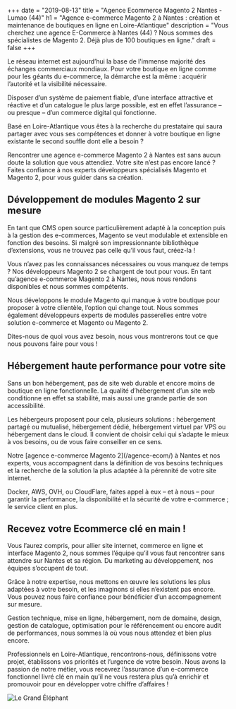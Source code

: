 +++
date = "2019-08-13"
title = "Agence Ecommerce Magento 2 Nantes  - Lumao (44)"
h1 = "Agence e-commerce Magento 2 à Nantes : création et maintenance de boutiques en ligne en Loire-Atlantique"
description = "Vous cherchez une agence E-Commerce à Nantes (44) ? Nous sommes des spécialistes de Magento 2. Déjà plus de 100 boutiques en ligne."
draft = false
+++

<p>Le réseau internet est aujourd’hui la base de l'immense majorité des échanges commerciaux mondiaux. Pour votre boutique en ligne comme pour les géants du e-commerce, la démarche est la même : acquérir l’autorité et la visibilité nécessaire.</p>
<p>Disposer d’un système de paiement fiable, d’une interface attractive et réactive et d’un catalogue le plus large possible, est en effet l’assurance – ou presque – d’un commerce digital qui fonctionne.</p>
<p>Basé en Loire-Atlantique vous êtes à la recherche du prestataire qui saura partager avec vous ses compétences et donner à votre boutique en ligne existante le second souffle dont elle a besoin ?</p>
<p>Rencontrer une agence e-commerce Magento 2 à Nantes est sans aucun doute la solution que vous attendiez. Votre site n’est pas encore lancé ? Faites confiance à nos experts développeurs spécialisés Magento et Magento 2, pour vous guider dans sa création.</p>
<h2>Développement de modules Magento 2 sur mesure</h2>
<p>En tant que CMS open source particulièrement adapté à la conception puis à la gestion des e-commerces, Magento se veut modulable et extensible en fonction des besoins. Si malgré son impressionnante bibliothèque d’extensions, vous ne trouvez pas celle qu’il vous faut, créez-la !</p>
<p>Vous n’avez pas les connaissances nécessaires ou vous manquez de temps ? Nos développeurs Magento 2 se chargent de tout pour vous. En tant qu’agence e-commerce Magento 2 à Nantes, nous nous rendons disponibles et nous sommes compétents.</p>
<p>Nous développons le module Magento qui manque à votre boutique pour proposer à votre clientèle, l’option qui change tout. Nous sommes également développeurs experts de modules passerelles entre votre solution e-commerce et Magento ou Magento 2.</p>
<p>Dites-nous de quoi vous avez besoin, nous vous montrerons tout ce que nous pouvons faire pour vous !</p>
<h2>Hébergement haute performance pour votre site</h2>
<p>Sans un bon hébergement, pas de site web durable et encore moins de boutique en ligne fonctionnelle. La qualité d’hébergement d’un site web conditionne en effet sa stabilité, mais aussi une grande partie de son accessibilité.</p>
<p>Les hébergeurs proposent pour cela, plusieurs solutions : hébergement partagé ou mutualisé, hébergement dédié, hébergement virtuel par VPS ou hébergement dans le cloud. Il convient de choisir celui qui s’adapte le mieux à vos besoins, ou de vous faire conseiller en ce sens.</p>
<p>Notre [agence e-commerce Magento 2](/agence-ecom/) à Nantes et nos experts, vous accompagnent dans la définition de vos besoins techniques et la recherche de la solution la plus adaptée à la pérennité de votre site internet.</p>
<p>Docker, AWS, OVH, ou CloudFlare, faites appel à eux – et à nous – pour garantir la performance, la disponibilité et la sécurité de votre e-commerce ; le service client en plus.</p>
<h2>Recevez votre Ecommerce clé en main !</h2>
<p>Vous l’aurez compris, pour allier site internet, commerce en ligne et interface Magento 2, nous sommes l’équipe qu’il vous faut rencontrer sans attendre sur Nantes et sa région. Du marketing au développement, nos équipes s’occupent de tout.</p>
<p>Grâce à notre expertise, nous mettons en œuvre les solutions les plus adaptées à votre besoin, et les imaginons si elles n’existent pas encore. Vous pouvez nous faire confiance pour bénéficier d’un accompagnement sur mesure.</p>
<p>Gestion technique, mise en ligne, hébergement, nom de domaine, design, gestion de catalogue, optimisation pour le référencement ou encore audit de performances, nous sommes là où vous nous attendez et bien plus encore.</p>
<p>Professionnels en Loire-Atlantique, rencontrons-nous, définissons votre projet, établissons vos priorités et l’urgence de votre besoin. Nous avons la passion de notre métier, vous recevrez l’assurance d’un e-commerce fonctionnel livré clé en main qu’il ne vous restera plus qu’à enrichir et promouvoir pour en développer votre chiffre d’affaires !</p> 

<img class="animate zoomIn margin-auto" src="/images/ville/grand-elephant.jpg" alt="Le Grand Éléphant " />
